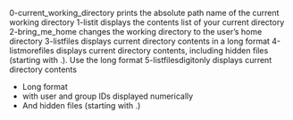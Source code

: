 0-current_working_directory prints the absolute path name of the current working directory
1-listit displays the contents list of your current directory
2-bring_me_home changes the working directory to the user’s home directory
3-listfiles displays current directory contents in a long format
4-listmorefiles displays current directory contents, including hidden files (starting with .). Use the long format
5-listfilesdigitonly displays current directory contents
* Long format
* with user and group IDs displayed numerically
* And hidden files (starting with .)

